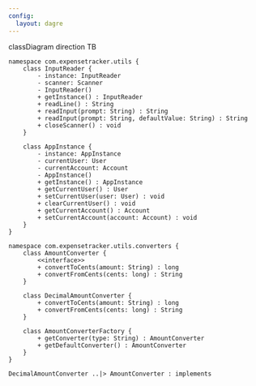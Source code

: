 ```yaml
---
config:
  layout: dagre
---
```

classDiagram
direction TB

    namespace com.expensetracker.utils {
        class InputReader {
            - instance: InputReader
            - scanner: Scanner
            - InputReader()
            + getInstance() : InputReader
            + readLine() : String
            + readInput(prompt: String) : String
            + readInput(prompt: String, defaultValue: String) : String
            + closeScanner() : void
        }

        class AppInstance {
            - instance: AppInstance
            - currentUser: User
            - currentAccount: Account
            - AppInstance()
            + getInstance() : AppInstance
            + getCurrentUser() : User
            + setCurrentUser(user: User) : void
            + clearCurrentUser() : void
            + getCurrentAccount() : Account
            + setCurrentAccount(account: Account) : void
        }
    }

    namespace com.expensetracker.utils.converters {
        class AmountConverter {
            <<interface>>
            + convertToCents(amount: String) : long
            + convertFromCents(cents: long) : String
        }

        class DecimalAmountConverter {
            + convertToCents(amount: String) : long
            + convertFromCents(cents: long) : String
        }

        class AmountConverterFactory {
            + getConverter(type: String) : AmountConverter
            + getDefaultConverter() : AmountConverter
        }
    }

    DecimalAmountConverter ..|> AmountConverter : implements
